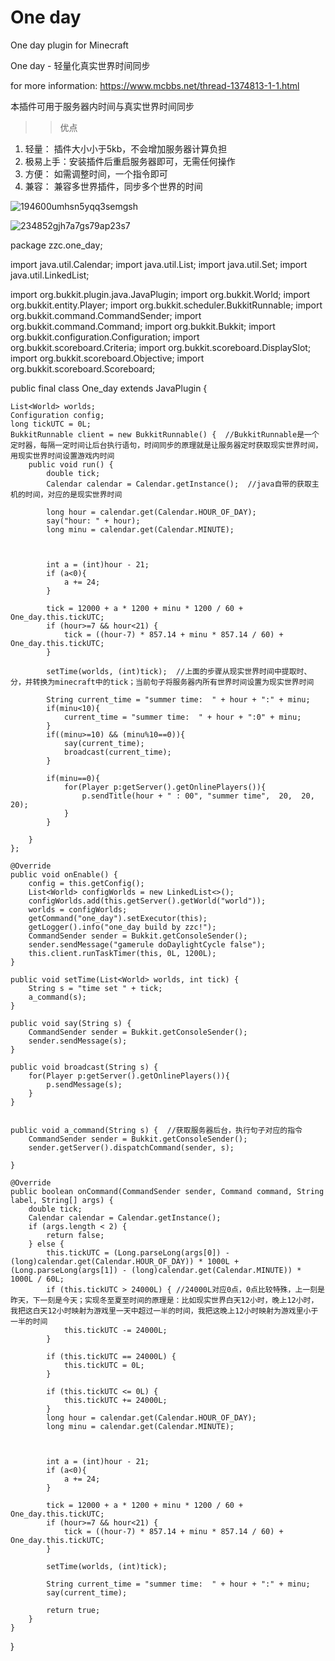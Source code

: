 # One day
One day plugin for Minecraft


One day - 轻量化真实世界时间同步

for more information:
https://www.mcbbs.net/thread-1374813-1-1.html

本插件可用于服务器内时间与真实世界时间同步

>>优点

1. 轻量：    插件大小小于5kb，不会增加服务器计算负担     
2. 极易上手：安装插件后重启服务器即可，无需任何操作
3. 方便：    如需调整时间，一个指令即可                          
4. 兼容：    兼容多世界插件，同步多个世界的时间          

![194600umhsn5yqq3semgsh](https://github.com/zhouzhichao2017080429/One-day/assets/73045175/76284387-e959-4d70-b139-0052cc6d6115)

![234852gjh7a7gs79ap23s7](https://github.com/zhouzhichao2017080429/One-day/assets/73045175/7a2d1597-974d-4d56-aa6a-a0a3e34ea305)


package zzc.one_day;

import java.util.Calendar;
import java.util.List;
import java.util.Set;
import java.util.LinkedList;

import org.bukkit.plugin.java.JavaPlugin;
import org.bukkit.World;
import org.bukkit.entity.Player;
import org.bukkit.scheduler.BukkitRunnable;
import org.bukkit.command.CommandSender;
import org.bukkit.command.Command;
import org.bukkit.Bukkit;
import org.bukkit.configuration.Configuration;
import org.bukkit.scoreboard.Criteria;
import org.bukkit.scoreboard.DisplaySlot;
import org.bukkit.scoreboard.Objective;
import org.bukkit.scoreboard.Scoreboard;

public final class One_day extends JavaPlugin {

    List<World> worlds;
    Configuration config;
    long tickUTC = 0L;
    BukkitRunnable client = new BukkitRunnable() {  //BukkitRunnable是一个定时器，每隔一定时间让后台执行语句，时间同步的原理就是让服务器定时获取现实世界时间，用现实世界时间设置游戏内时间
        public void run() {
            double tick;
            Calendar calendar = Calendar.getInstance();  //java自带的获取主机的时间，对应的是现实世界时间

            long hour = calendar.get(Calendar.HOUR_OF_DAY);
            say("hour: " + hour);
            long minu = calendar.get(Calendar.MINUTE);



            int a = (int)hour - 21;
            if (a<0){
                a += 24;
            }

            tick = 12000 + a * 1200 + minu * 1200 / 60 + One_day.this.tickUTC;
            if (hour>=7 && hour<21) {
                tick = ((hour-7) * 857.14 + minu * 857.14 / 60) + One_day.this.tickUTC;
            }

            setTime(worlds, (int)tick);  //上面的步骤从现实世界时间中提取时、分，并转换为minecraft中的tick；当前句子将服务器内所有世界时间设置为现实世界时间

            String current_time = "summer time:  " + hour + ":" + minu;
            if(minu<10){
                current_time = "summer time:  " + hour + ":0" + minu;
            }
            if((minu>=10) && (minu%10==0)){
                say(current_time);
                broadcast(current_time);
            }

            if(minu==0){
                for(Player p:getServer().getOnlinePlayers()){
                    p.sendTitle(hour + " : 00", "summer time",  20,  20,  20);
                }
            }

        }
    };

    @Override
    public void onEnable() {
        config = this.getConfig();
        List<World> configWorlds = new LinkedList<>();
        configWorlds.add(this.getServer().getWorld("world"));
        worlds = configWorlds;
        getCommand("one_day").setExecutor(this);
        getLogger().info("one_day build by zzc!");
        CommandSender sender = Bukkit.getConsoleSender();
        sender.sendMessage("gamerule doDaylightCycle false");
        this.client.runTaskTimer(this, 0L, 1200L);
    }

    public void setTime(List<World> worlds, int tick) {
        String s = "time set " + tick;
        a_command(s);
    }

    public void say(String s) {
        CommandSender sender = Bukkit.getConsoleSender();
        sender.sendMessage(s);
    }

    public void broadcast(String s) {
        for(Player p:getServer().getOnlinePlayers()){
            p.sendMessage(s);
        }
    }
    

    public void a_command(String s) {  //获取服务器后台，执行句子对应的指令
        CommandSender sender = Bukkit.getConsoleSender();
        sender.getServer().dispatchCommand(sender, s);

    }

    @Override
    public boolean onCommand(CommandSender sender, Command command, String label, String[] args) {
        double tick;
        Calendar calendar = Calendar.getInstance();
        if (args.length < 2) {
            return false;
        } else {
            this.tickUTC = (Long.parseLong(args[0]) - (long)calendar.get(Calendar.HOUR_OF_DAY)) * 1000L + (Long.parseLong(args[1]) - (long)calendar.get(Calendar.MINUTE)) * 1000L / 60L;
            if (this.tickUTC > 24000L) { //24000L对应0点，0点比较特殊，上一刻是昨天，下一刻是今天；实现冬至夏至时间的原理是：比如现实世界白天12小时，晚上12小时，我把这白天12小时映射为游戏里一天中超过一半的时间，我把这晚上12小时映射为游戏里小于一半的时间
                this.tickUTC -= 24000L;
            }

            if (this.tickUTC == 24000L) {
                this.tickUTC = 0L;
            }

            if (this.tickUTC <= 0L) {
                this.tickUTC += 24000L;
            }
            long hour = calendar.get(Calendar.HOUR_OF_DAY);
            long minu = calendar.get(Calendar.MINUTE);



            int a = (int)hour - 21;
            if (a<0){
                a += 24;
            }

            tick = 12000 + a * 1200 + minu * 1200 / 60 + One_day.this.tickUTC;
            if (hour>=7 && hour<21) {
                tick = ((hour-7) * 857.14 + minu * 857.14 / 60) + One_day.this.tickUTC;
            }

            setTime(worlds, (int)tick);

            String current_time = "summer time:  " + hour + ":" + minu;
            say(current_time);

            return true;
        }
    }
}
